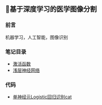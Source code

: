 ## :moyai:基于深度学习的医学图像分割

### 前言

机器学习，人工智能，图像识别

### 笔记目录

* [激活函数](note/激活函数.md)
* [浅层神经网络](note/浅层神经网络.md)

### 代码

* [单神经元Logistic回归识别cat](/demo/logistic/cat.ipynb)